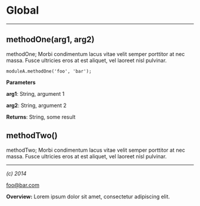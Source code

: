 Global
===





---

methodOne(arg1, arg2) 
-----------------------------
methodOne; Morbi condimentum lacus vitae velit semper porttitor at nec massa. 
Fusce ultricies eros at est aliquet, vel laoreet nisl pulvinar.

``
moduleA.methodOne('foo', 'bar');
``

**Parameters**

**arg1**: String, argument 1

**arg2**: String, argument 2

**Returns**: String, some result

methodTwo() 
-----------------------------
methodTwo; Morbi condimentum lacus vitae velit semper porttitor at nec massa. 
Fusce ultricies eros at est aliquet, vel laoreet nisl pulvinar.



---

*(c) 2014*

foo@bar.com

**Overview:** Lorem ipsum dolor sit amet, consectetur adipiscing elit.


